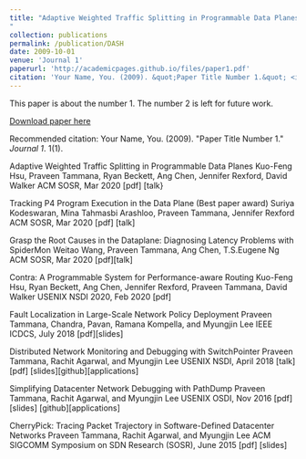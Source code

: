```yaml
---
title: "Adaptive Weighted Traffic Splitting in Programmable Data Planes
"
collection: publications
permalink: /publication/DASH
date: 2009-10-01
venue: 'Journal 1'
paperurl: 'http://academicpages.github.io/files/paper1.pdf'
citation: 'Your Name, You. (2009). &quot;Paper Title Number 1.&quot; <i>Journal 1</i>. 1(1).'
---
```

This paper is about the number 1. The number 2 is left for future work.

[Download paper here](http://academicpages.github.io/files/paper1.pdf)

Recommended citation: Your Name, You. (2009). "Paper Title Number 1." <i>Journal 1</i>. 1(1).


Adaptive Weighted Traffic Splitting in Programmable Data Planes
Kuo-Feng Hsu, Praveen Tammana, Ryan Beckett, Ang Chen, Jennifer Rexford, David Walker
ACM SOSR, Mar 2020 [pdf] [talk}

Tracking P4 Program Execution in the Data Plane (Best paper award)
Suriya Kodeswaran, Mina Tahmasbi Arashloo, Praveen Tammana, Jennifer Rexford
ACM SOSR, Mar 2020 [pdf] [talk]

Grasp the Root Causes in the Dataplane: Diagnosing Latency Problems with SpiderMon
Weitao Wang, Praveen Tammana, Ang Chen, T.S.Eugene Ng
ACM SOSR, Mar 2020 [pdf][talk]

Contra: A Programmable System for Performance-aware Routing
Kuo-Feng Hsu, Ryan Beckett, Ang Chen, Jennifer Rexford, Praveen Tammana, David Walker
USENIX NSDI 2020, Feb 2020 [pdf]

Fault Localization in Large-Scale Network Policy Deployment
Praveen Tammana, Chandra, Pavan, Ramana Kompella, and Myungjin Lee
IEEE ICDCS, July 2018 [pdf][slides]

Distributed Network Monitoring and Debugging with SwitchPointer 
Praveen Tammana, Rachit Agarwal, and Myungjin Lee
USENIX  NSDI, April 2018 [talk] [pdf] [slides][github][applications]


Simplifying Datacenter Network Debugging with PathDump
Praveen Tammana, Rachit Agarwal, and Myungjin Lee
USENIX  OSDI, Nov 2016 [pdf] [slides] [github][applications]

CherryPick: Tracing Packet Trajectory in Software-Defined Datacenter Networks
Praveen Tammana, Rachit Agarwal, and Myungjin Lee
ACM SIGCOMM Symposium on SDN Research (SOSR), June 2015 [pdf] [slides]